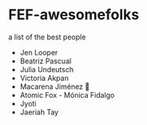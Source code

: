# FEF-awesomefolks

a list of the best people


* Jen Looper
* Beatriz Pascual
* Julia Undeutsch
* Victoria Akpan
* Macarena Jiménez 🦊
* Atomic Fox - Mónica Fidalgo
* Jyoti
* Jaeriah Tay
